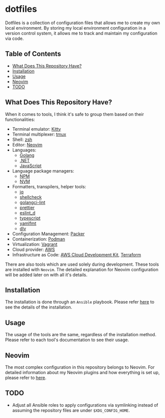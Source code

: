 # dotfiles

Dotfiles is a collection of configuration files that allows me to create my own local environment.
By storing my local environment configuration in a version control system, it allows me to track and maintain my configuration via code.

## Table of Contents

<!--toc:start-->

- [What Does This Repository Have?](#what-does-this-repository-have)
- [Installation](#installation)
- [Usage](#usage)
- [Neovim](#neovim)
- [TODO](#todo)
<!--toc:end-->

## <a id="what-does-this-repository-have"></a> What Does This Repository Have?

When it comes to tools, I think it's safe to group them based on their functionalities:

- Terminal emulator: [Kitty](https://sw.kovidgoyal.net/kitty/)
- Terminal multiplexer: [tmux](https://github.com/tmux/tmux/wiki)
- Shell: [zsh](https://zsh.sourceforge.io/)
- Editor: [Neovim](https://neovim.io/)
- Languages:
  - [Golang](https://go.dev/)
  - [.NET](https://dotnet.microsoft.com/en-us/)
  - [JavaScript](https://nodejs.org/en)
- Language package managers:
  - [NPM](https://www.npmjs.com/)
  - [NVM](https://github.com/nvm-sh/nvm)
- Formatters, transpilers, helper tools:
  - [jq](https://github.com/jqlang/jq)
  - [shellcheck](https://github.com/koalaman/shellcheck)
  - [golangci-lint](https://github.com/golangci/golangci-lint)
  - [prettier](https://github.com/prettier/prettier)
  - [eslint_d](https://github.com/mantoni/eslint_d.js)
  - [typescript](https://www.typescriptlang.org/)
  - [yamlfmt](https://github.com/google/yamlfmt)
  - [dlv](https://github.com/go-delve/delve)
- Configuration Management: [Packer](https://www.packer.io/)
- Containerization: [Podman](https://podman.io/)
- Virtualization: [Vagrant](https://www.vagrantup.com/)
- Cloud provider: [AWS](https://docs.aws.amazon.com/cli/latest/userguide/cli-chap-getting-started.html)
- Infrastructure as Code: [AWS Cloud Development Kit](https://aws.amazon.com/cdk/), [Terraform](https://www.terraform.io/)

There are also tools which are used solely during development. These tools are installed with `Neovim`. The detailed explanation for Neovim configuration will be added later on with all it's details.

## <a id="installation"></a> Installation

The installation is done through an `Ansible` playbook. Please refer [here](https://github.com/acikgozb/dotfiles/blob/main/setup/README.md) to see the details of the installation.

## <a id="usage"></a> Usage

The usage of the tools are the same, regardless of the installation method. Please refer to each tool's documentation to see their usage.

## <a id="neovim"></a> Neovim

The most complex configuration in this repository belongs to Neovim. For detailed information about my Neovim plugins and how everything is set up, please refer to [here](https://github.com/acikgozb/dotfiles/blob/main/nvim/README.md).

## <a id="todo"></a> TODO

- Adjust all Ansible roles to apply configurations via symlinking instead of assuming the repository files are under `$XDG_CONFIG_HOME`.
